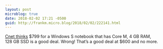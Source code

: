 ```yaml
---
layout: post
microblog: true
date: 2018-02-02 17:21 -0500
guid: http://frankm.micro.blog/2018/02/02/222141.html
---
```

 [Cnet thinks](https://www.cnet.com/news/microsoft-surface-laptop-sale/) $799 for a Windows S notebook that has Core M, 4 GB RAM, 128 GB SSD is a good deal. Wrong! That’s a good deal at $600 and no more. 
